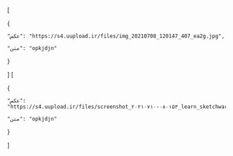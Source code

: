 [

  {

    "عکس": "https://s4.uupload.ir/files/img_20210708_120147_407_ea2g.jpg",

    "متن": "opkjdjn"

  }

]
</s></s>[

  {

    "عکس": "https://s4.uupload.ir/files/screenshot_۲۰۲۱۰۷۱۰-۰۸۰۱۵۳_learn_sketchware_9yq.jpg",

    "متن": "opkjdjn"

  }

]
